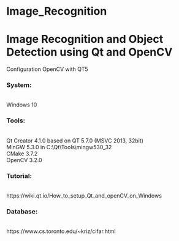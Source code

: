 # Image_Recognition
<h1>Image Recognition  and Object Detection using Qt and OpenCV</h1>

Configuration OpenCV with QT5 
<h3>System:</h3></br>
Windows 10</br>
<h3>Tools:</h3></br>
Qt Creator 4.1.0 based on QT 5.7.0 (MSVC 2013, 32bit)</br>
MinGW 5.3.0 in C:\Qt\Tools\mingw530_32</br>
CMake 3.7.2</br>
OpenCV 3.2.0</br>
<h3>Tutorial:</h3></br>
https://wiki.qt.io/How_to_setup_Qt_and_openCV_on_Windows</br>
<h3>Database:</h3></br>
https://www.cs.toronto.edu/~kriz/cifar.html</br>

